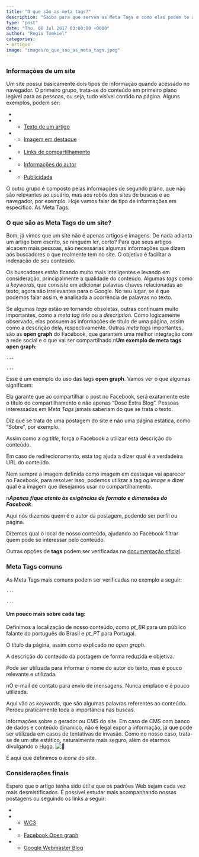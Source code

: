 ```yaml
---
title: "O que são as meta tags?"
description: "Saiba para que servem as Meta Tags e como elas podem te ajudar com SEO."
type: "post"
date: "Thu, 06 Jul 2017 03:00:00 +0000"
author: "Regis Tomkiel"
categories: 
- artigos
image: "images/o_que_sao_as_meta_tags.jpeg"
---
```


### Informações de um site


Um site possui basicamente dois tipos de informação quando acessado no navegador. O primeiro grupo, trata-se do conteúdo em primeiro plano legível para as pessoas, ou seja, tudo visível contido na página. Alguns exemplos, podem ser:


* 


* + [Texto de um artigo](# "Como escrever um bom artigo de blog")


* + [Imagem em destaque](# "Definindo uma imagem de destaque em uma postagem")


* + [Links de compartilhamento](# "Facilite o compartilhamento de seu conteúdo")


* + [Informações do autor](# "Diga ao público quem escreveu a postagem")


* + [Publicidade](# "Usando o AdSense da forma correta")


O outro grupo é composto pelas informações de segundo plano, que não são relevantes ao usuário, mas aos robôs dos sites de buscas e ao navegador, por exemplo. Hoje vamos falar de tipo de informações em especifico. As Meta Tags.


### O que são as Meta Tags de um site?


Bom, já vimos que um site não é apenas artigos e imagens. De nada adianta um artigo bem escrito, se ninguém ler, certo? Para que seus artigos alcacem mais pessoas, são necessárias algumas informações que dizem aos buscadores o que realmente tem no site. O objetivo é facilitar a indexação de seu conteúdo.  

Os buscadores estão ficando muito mais inteligentes e levando em consideração, principalmente a qualidade do conteúdo. Algumas *tags* como a *keywords*, que consiste em adicionar palavras chaves relacionadas ao texto, agora são irrelevantes para o Google. No seu lugar, se é que podemos falar assim, é analisada a ocorrência de palavras no texto.  

Se algumas *tags* estão se tornando obsoletas, outras continuam muito importantes, como a *meta tag* *title* ou a *description*. Como logicamente observado, elas possuem as informações de título de uma página, assim como a descrição dela, respectivamente. Outras *meta tags* importantes, são as **open graph** do Facebook, que garantem uma melhor integração com a rede social e o que vai ser compartilhado.n**Um exemplo de meta tags open graph:**  

`...`


`...`


Esse é um exemplo do uso das tags **open graph**. Vamos ver o que algumas significam:




Ela garante que ao compartilhar o post no Facebook, será exatamente este o título do compartilhamento e não apenas “Dose Extra Blog”. Pessoas interessadas em *Meta Tags* jamais saberiam do que se trata o texto.




Diz que se trata de uma postagem do site e não uma página estática, como “Sobre”, por exemplo.




Assim como a *og:title*, força o Facebook a utilizar esta descrição do conteúdo.




Em caso de redirecionamento, esta tag ajuda a dizer qual é a verdadeira URL do conteúdo.


Nem sempre a imagem definida como imagem em destaque vai aparecer no Facebook, para resolver isso, podemos utilizar a tag *og:image* e dizer qual é a imagem que desejamos usar no compartilhamento.  

n***Apenas fique atento às exigências de formato e dimensões do Facebook***.




Aqui nós dizemos quem é o autor da postagem, podendo ser perfil ou página.




Dizemos qual o local de nosso conteúdo, ajudando ao Facebook filtrar quem pode se interessar pelo conteúdo.


Outras opções de **tags** podem ser verificadas na [documentação oficial](http://ogp.me/ "Documentação Open Graph").


### Meta Tags comuns


As Meta Tags mais comuns podem ser verificadas no exemplo a seguir:


`...`







`...`


#### Um pouco mais sobre cada tag:




Definimos a localização de nosso conteúdo, como *pt\_BR* para um público falante do português do Brasil e *pt\_PT* para Portugal.




O título da página, assim como explicado no *open graph*.


A descrição do conteúdo da postagem de forma reduzida e objetiva.



Pode ser utilizada para informar o nome do autor do texto, mas é pouco relevante e utilizada.




nO e-mail de contato para envio de mensagens. Nunca emplaco e é pouco utilizada.




Aqui vão as *keywords*, que são algumas palavras referentes ao conteúdo. Perdeu praticamente toda a importância nas buscas.




Informações sobre o gerador ou CMS do site. Em caso de CMS com banco de dados e conteúdo dinamico, não é legal expor a informação, já que pode ser utilizada em casos de tentativas de invasão. Como no nosso caso, trata-se de um site estático, naturalmente mais seguro, além de etarmos divulgando o [Hugo](https://gohugo.io/ "Conheça o Hugo"). ![🙂](https://s.w.org/images/core/emoji/12.0.0-1/72x72/1f642.png)




É aqui que definimos o *ícone* do site.


### Considerações finais


Espero que o artigo tenha sido útil e que os padrões Web sejam cada vez mais desmistificados. É possível estudar mais acompanhando nossas postagens ou seguindo os links a seguir:


* 


* + [WC3](//www.w3.org/ "World Wide Web Consortium")


* + [Facebook Open graph](//developers.facebook.com/docs/sharing/opengraph "Página do Facebook Open graph")


* + [Google Webmaster Blog](//webmasters.googleblog.com/2009/09/google-does-not-use-keywords-meta-tag.html "Google does not use the keywords meta tag in web ranking")
